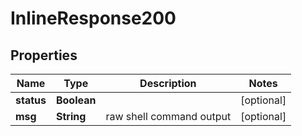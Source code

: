 
# InlineResponse200

## Properties
Name | Type | Description | Notes
------------ | ------------- | ------------- | -------------
**status** | **Boolean** |  |  [optional]
**msg** | **String** | raw shell command output |  [optional]



